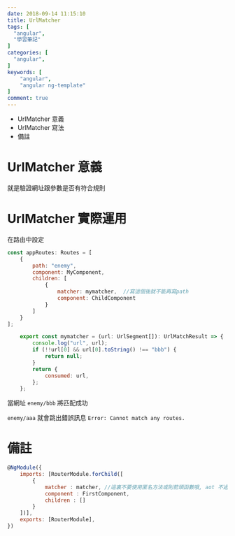 ```yaml
---
date: 2018-09-14 11:15:10
title: UrlMatcher
tags: [
  "angular",
  "學習筆記"
]
categories: [
  "angular",
]
keywords: [
    "angular",
    "angular ng-template"
]
comment: true
---
```


- UrlMatcher 意義
- UrlMatcher 寫法
- 備註
<!--more-->

# UrlMatcher 意義

就是驗證網址跟參數是否有符合規則


# UrlMatcher 實際運用

在路由中設定

```js
const appRoutes: Routes = [
    {
        path: "enemy",
        component: MyComponent,
        children: [
            {
                matcher: mymatcher,  //寫這個後就不能再寫path
                component: ChildComponent
            }
        ]
    }
];
```

```js
    export const mymatcher = (url: UrlSegment[]): UrlMatchResult => {
        console.log("url", url);
        if (!!url[0] && url[0].toString() !== "bbb") {
            return null;
        }
        return {
            consumed: url,
        };
    };
```

當網址 `enemy/bbb` 將匹配成功

`enemy/aaa`  就會跳出錯誤訊息 `Error: Cannot match any routes.`

# 備註

```js
@NgModule({
    imports: [RouterModule.forChild([
        {
            matcher : matcher, //這裏不要使用匿名方法或則箭頭函數哦, aot 不過
            component : FirstComponent,
            children : []
        }
    ])],
    exports: [RouterModule],
})
```
